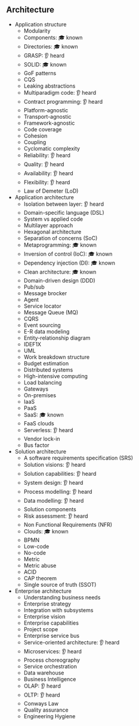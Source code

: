 ## Architecture

- Application structure
  - Modularity
  - Components: 🎓 known
  - Directories: 🎓 known
  - GRASP: 👂 heard
  - SOLID: 🎓 known
  - GoF patterns
  - CQS
  - Leaking abstractions
  - Multiparadigm code: 👂 heard
  - Contract programming: 👂 heard
  - Platform-agnostic
  - Transport-agnostic
  - Framework-agnostic
  - Code coverage
  - Cohesion
  - Coupling
  - Cyclomatic complexity
  - Reliability: 👂 heard
  - Quality: 👂 heard
  - Availability: 👂 heard
  - Flexibility: 👂 heard
  - Law of Demeter (LoD)
- Application architecture
  - Isolation between layer: 👂 heard
  - Domain-specific language (DSL)
  - System vs applied code
  - Multilayer approach
  - Hexagonal architecture
  - Separation of concerns (SoC)
  - Metaprogramming: 🎓 known
  - Inversion of control (IoC): 🎓 known
  - Dependency injection (DI): 🎓 known
  - Clean architecture: 🎓 known
  - Domain-driven design (DDD)
  - Pub/sub
  - Message brocker
  - Agent
  - Service locator
  - Message Queue (MQ)
  - CQRS
  - Event sourcing
  - E-R data modeling
  - Entity-relationship diagram
  - IDEF1X
  - UML
  - Work breakdown structure
  - Budget estimation
  - Distributed systems
  - High-intensive computing
  - Load balancing
  - Gateways
  - On-premises
  - IaaS
  - PaaS
  - SaaS: 🎓 known
  - FaaS clouds
  - Serverless: 👂 heard
  - Vendor lock-in
  - Bus factor
- Solution architecture
  - A software requirements specification (SRS)
  - Solution visions: 👂 heard
  - Solution capabilities: 👂 heard
  - System design: 👂 heard
  - Process modelling: 👂 heard
  - Data modelling: 👂 heard
  - Solution components
  - Risk assessment: 👂 heard
  - Non Functional Requirements (NFR)
  - Clouds: 🎓 known
  - BPMN
  - Low-code
  - No-code
  - Metric
  - Metric abuse
  - ACID
  - CAP theorem
  - Single source of truth (SSOT)
- Enterprise architecture
  - Understanding business needs
  - Enterprise strategy
  - Integration with subsystems
  - Enterprise vision
  - Enterprise capabilities
  - Project scope
  - Enterprise service bus
  - Service-oriented architecture: 👂 heard
  - Microservices: 👂 heard
  - Process choreography
  - Service orchestration
  - Data warehouse
  - Business Intelligence
  - OLAP: 👂 heard
  - OLTP: 👂 heard
  - Conways Law
  - Quality assurance
  - Engineering Hygiene
